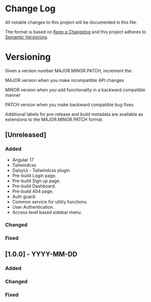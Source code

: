 # Change Log

All notable changes to this project will be documented in this file.

The format is based on [Keep a Changelog](http://keepachangelog.com/)
and this project adheres to [Semantic Versioning](http://semver.org/).

# Versioning

Given a version number MAJOR.MINOR.PATCH, increment the:

MAJOR version when you make incompatible API changes

MINOR version when you add functionality in a backward compatible manner

PATCH version when you make backward compatible bug fixes

Additional labels for pre-release and build metadata are available as extensions to the MAJOR.MINOR.PATCH format.

## [Unreleased]

### Added

- Angular 17
- Tailwindcss
- DaisyUi - Tailwindcss plugin
- Pre-build Login page.
- Pre-build Sign up page.
- Pre-build Dashboard.
- Pre-build 404 page.
- Auth guard.
- Common service for utility functions.
- User Authentication.
- Access level based sidebar menu.

### Changed

### Fixed


## [1.0.0] - YYYY-MM-DD

### Added

### Changed

### Fixed
